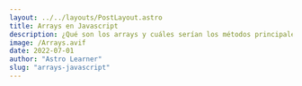 ```yaml
---
layout: ../../layouts/PostLayout.astro
title: Arrays en Javascript
description: ¿Qué son los arrays y cuáles serían los métodos principales en Javascript?
image: /Arrays.avif
date: 2022-07-01
author: "Astro Learner"
slug: "arrays-javascript"
---
```

